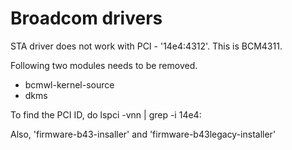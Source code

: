 # Broadcom drivers

STA driver does not work with PCI - '14e4:4312'.
This is BCM4311.

Following two modules needs to be removed.

 - bcmwl-kernel-source
 - dkms

To find the PCI ID, do
lspci -vnn | grep -i 14e4:

Also, 'firmware-b43-insaller' and 'firmware-b43legacy-installer'

